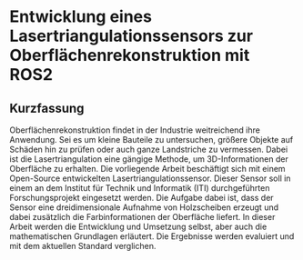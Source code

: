 # Entwicklung eines Lasertriangulationssensors zur Oberflächenrekonstruktion mit ROS2

## Kurzfassung

Oberflächenrekonstruktion findet in der Industrie weitreichend ihre Anwendung. Sei es um kleine Bauteile zu untersuchen, größere Objekte auf Schäden hin zu prüfen oder auch ganze Landstriche zu vermessen. Dabei ist die Lasertriangulation eine gängige Methode, um 3D-Informationen der Oberfläche zu erhalten.
Die vorliegende Arbeit beschäftigt sich mit einem Open-Source entwickelten Lasertriangulationssensor. Dieser Sensor soll in einem an dem Institut für Technik und Informatik (ITI) durchgeführten Forschungsprojekt eingesetzt werden. Die Aufgabe dabei ist, dass der Sensor eine dreidimensionale Aufnahme von Holzscheiben erzeugt und dabei zusätzlich die Farbinformationen der Oberfläche liefert. In dieser Arbeit werden die Entwicklung und Umsetzung selbst, aber auch die mathematischen Grundlagen erläutert. Die Ergebnisse werden evaluiert und mit dem aktuellen Standard verglichen.
